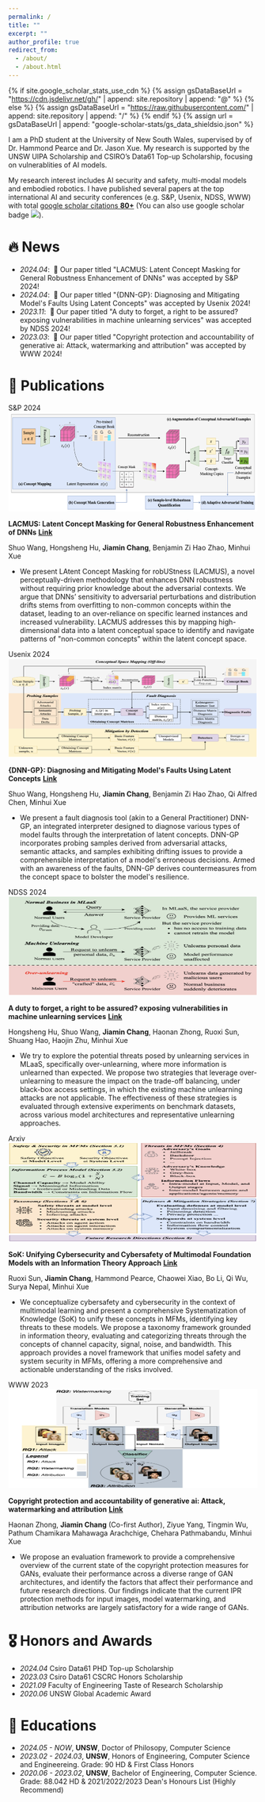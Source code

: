 ```yaml
---
permalink: /
title: ""
excerpt: ""
author_profile: true
redirect_from: 
  - /about/
  - /about.html
---
```


{% if site.google_scholar_stats_use_cdn %}
{% assign gsDataBaseUrl = "https://cdn.jsdelivr.net/gh/" | append: site.repository | append: "@" %}
{% else %}
{% assign gsDataBaseUrl = "https://raw.githubusercontent.com/" | append: site.repository | append: "/" %}
{% endif %}
{% assign url = gsDataBaseUrl | append: "google-scholar-stats/gs_data_shieldsio.json" %}

<span class='anchor' id='about-me'></span>

I am a PhD student at the University of New South Wales, supervised by of Dr. Hammond Pearce and Dr. Jason Xue. My research is supported by the UNSW UIPA Scholarship and CSIRO’s Data61 Top-up Scholarship, focusing on vulnerablities of AI models.

My research interest includes AI security and safety, multi-modal models and embodied robotics. I have published several papers at the top international AI and security conferences (e.g. S&P, Usenix, NDSS, WWW) with total <a href='https://scholar.google.com/citations?user=O3skY1PlJqQC'>google scholar citations <strong><span id='total_cit'>80+</span></strong></a> (You can also use google scholar badge <a href='https://scholar.google.com/citations?user=O3skY1PlJqQCJ'><img src="https://img.shields.io/endpoint?url={{ url | url_encode }}&logo=Google%20Scholar&labelColor=f6f6f6&color=9cf&style=flat&label=citations"></a>).


  
# 🔥 News
- *2024.04*: &nbsp;🎉  Our paper titled "LACMUS: Latent Concept Masking for General Robustness Enhancement of DNNs" was accepted by S&P 2024!
- *2024.04*: &nbsp;🎉  Our paper titled "{DNN-GP}: Diagnosing and Mitigating Model's Faults Using Latent Concepts" was accepted by Usenix 2024!
- *2023.11*: &nbsp;🎉  Our paper titled "A duty to forget, a right to be assured? exposing vulnerabilities in machine unlearning services" was accepted by NDSS 2024!
- *2023.03*: &nbsp;🎉 Our paper titled "Copyright protection and accountability of generative ai: Attack, watermarking and attribution" was accepted by WWW 2024!
# 📝 Publications 

<div class='paper-box'><div class='paper-box-image'><div><div class="badge">S&P 2024</div><img src='images/LACUMS.png' alt="sym" width="100%" height=" 200px"></div></div>
<div class='paper-box-text' markdown="1">

**LACMUS: Latent Concept Masking for General Robustness Enhancement of DNNs** [**Link**](https://scholar.google.com/citations?view_op=view_citation&hl=en&user=O3skY1PlJqQC&citation_for_view=O3skY1PlJqQC:2osOgNQ5qMEC) <strong><span class='show_paper_citations' data='DhtAFkwAAAAJ:ALROH1vI_8AC'></span></strong>

Shuo Wang, Hongsheng Hu, **Jiamin Chang**, Benjamin Zi Hao Zhao, Minhui Xue

- We present LAtent Concept Masking for robUStness (LACMUS), a novel perceptually-driven methodology that enhances DNN robustness without requiring prior knowledge about the adversarial contexts. We argue that DNNs’ sensitivity to adversarial perturbations and distribution drifts stems from overfitting to non-common concepts within the dataset, leading to an over-reliance on specific learned instances and increased vulnerability. LACMUS addresses this by mapping high-dimensional data into a latent conceptual space to identify and navigate patterns of "non-common concepts" within the latent concept space. 
</div>
</div>

<div class='paper-box'><div class='paper-box-image'><div><div class="badge">Usenix 2024</div><img src='images/DNN-GP.png' alt="sym" width="100%" height=" 200px"></div></div>
<div class='paper-box-text' markdown="1">

**{DNN-GP}: Diagnosing and Mitigating Model's Faults Using Latent Concepts** [**Link**](https://scholar.google.com/citations?view_op=view_citation&hl=en&user=O3skY1PlJqQC&citation_for_view=O3skY1PlJqQC:9yKSN-GCB0IC) <strong><span class='show_paper_citations' data='DhtAFkwAAAAJ:ALROH1vI_8AC'></span></strong>

Shuo Wang, Hongsheng Hu, **Jiamin Chang**, Benjamin Zi Hao Zhao, Qi Alfred Chen, Minhui Xue

- We present a fault diagnosis tool (akin to a General Practitioner) DNN-GP, an integrated interpreter designed to diagnose various types of model faults through the interpretation of latent concepts. DNN-GP incorporates probing samples derived from adversarial attacks, semantic attacks, and samples exhibiting drifting issues to provide a comprehensible interpretation of a model's erroneous decisions. Armed with an awareness of the faults, DNN-GP derives countermeasures from the concept space to bolster the model's resilience.
</div>
</div>

<div class='paper-box'><div class='paper-box-image'><div><div class="badge">NDSS 2024</div><img src='images/mu.png' alt="sym" width="100%" height=" 200px"></div></div>
<div class='paper-box-text' markdown="1">

**A duty to forget, a right to be assured? exposing vulnerabilities in machine unlearning services** [**Link**](https://scholar.google.com/citations?view_op=view_citation&hl=en&user=O3skY1PlJqQC&citation_for_view=O3skY1PlJqQC:qjMakFHDy7sC) <strong><span class='show_paper_citations' data='DhtAFkwAAAAJ:ALROH1vI_8AC'></span></strong>

Hongsheng Hu, Shuo Wang, **Jiamin Chang**, Haonan Zhong, Ruoxi Sun, Shuang Hao, Haojin Zhu, Minhui Xue

- We try to explore the potential threats posed by unlearning services in MLaaS, specifically over-unlearning, where more information is unlearned than expected. We propose two strategies that leverage over-unlearning to measure the impact on the trade-off balancing, under black-box access settings, in which the existing machine unlearning attacks are not applicable. The effectiveness of these strategies is evaluated through extensive experiments on benchmark datasets, across various model architectures and representative unlearning approaches. 
</div>
</div>

<div class='paper-box'><div class='paper-box-image'><div><div class="badge">Arxiv</div><img src='images/SOK.png' alt="sym" width="100%" height=" 200px"></div></div>
<div class='paper-box-text' markdown="1">

**SoK: Unifying Cybersecurity and Cybersafety of Multimodal Foundation Models with an Information Theory Approach** [**Link**](https://scholar.google.com/citations?view_op=view_citation&hl=en&user=O3skY1PlJqQC&citation_for_view=O3skY1PlJqQC:UeHWp8X0CEIC) <strong><span class='show_paper_citations' data='DhtAFkwAAAAJ:ALROH1vI_8AC'></span></strong>

Ruoxi Sun, **Jiamin Chang**, Hammond Pearce, Chaowei Xiao, Bo Li, Qi Wu, Surya Nepal, Minhui Xue

- We conceptualize cybersafety and cybersecurity in the context of multimodal learning and present a comprehensive Systematization of Knowledge (SoK) to unify these concepts in MFMs, identifying key threats to these models. We propose a taxonomy framework grounded in information theory, evaluating and categorizing threats through the concepts of channel capacity, signal, noise, and bandwidth. This approach provides a novel framework that unifies model safety and system security in MFMs, offering a more comprehensive and actionable understanding of the risks involved. 
</div>
</div>


<div class='paper-box'><div class='paper-box-image'><div><div class="badge">WWW 2023</div><img src='images/www.png' alt="sym" width="100%" height=" 200px"></div></div>
<div class='paper-box-text' markdown="1">

**Copyright protection and accountability of generative ai: Attack, watermarking and attribution** [**Link**](https://scholar.google.com/citations?view_op=view_citation&hl=en&user=O3skY1PlJqQC&citation_for_view=O3skY1PlJqQC:u5HHmVD_uO8C) <strong><span class='show_paper_citations' data='DhtAFkwAAAAJ:ALROH1vI_8AC'></span></strong>

Haonan Zhong, **Jiamin Chang** (Co-first Author), Ziyue Yang, Tingmin Wu, Pathum Chamikara Mahawaga Arachchige, Chehara Pathmabandu, Minhui Xue

- We propose an evaluation framework to provide a comprehensive overview of the current state of the copyright protection measures for GANs, evaluate their performance across a diverse range of GAN architectures, and identify the factors that affect their performance and future research directions. Our findings indicate that the current IPR protection methods for input images, model watermarking, and attribution networks are largely satisfactory for a wide range of GANs. 
</div>
</div>

# 🎖 Honors and Awards
- *2024.04* Csiro Data61 PHD Top-up Scholarship
- *2023.03* Csiro Data61 CSCRC Honors Scholarship 
- *2021.09* Faculty of Engineering Taste of Research Scholarship
- *2020.06* UNSW Global Academic Award
  
# 📖 Educations
- *2024.05 - NOW*, **UNSW**, Doctor of Philosopy, Computer Science
- *2023.02 - 2024.03*, **UNSW**, Honors of Engineering, Computer Science and Engineereing.
  Grade: 90 HD & First Class Honors
- *2020.06 - 2023.02*, **UNSW**, Bachelor of Engineering, Computer Science.
  Grade: 88.042 HD & 2021/2022/2023 Dean's Honours List (Highly Recommend)

